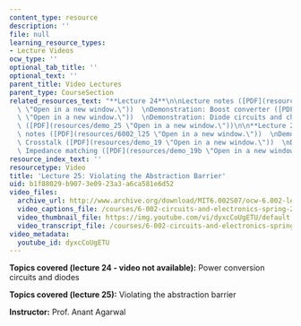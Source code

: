 ```yaml
---
content_type: resource
description: ''
file: null
learning_resource_types:
- Lecture Videos
ocw_type: ''
optional_tab_title: ''
optional_text: ''
parent_title: Video Lectures
parent_type: CourseSection
related_resources_text: "**Lecture 24**\n\nLecture notes ([PDF](resources/6002_l24\
  \ \"Open in a new window.\"))  \nDemonstration: Boost converter ([PDF](resources/demo_28\
  \ \"Open in a new window.\"))  \nDemonstration: Diode circuits and characteristic\
  \ ([PDF](resources/demo_25 \"Open in a new window.\"))\n\n**Lecture 25**\n\nLecture\
  \ notes ([PDF](resources/6002_l25 \"Open in a new window.\"))  \nDemonstration:\
  \ Crosstalk ([PDF](resources/demo_19 \"Open in a new window.\"))  \nDemonstration:\
  \ Impedance matching ([PDF](resources/demo_19b \"Open in a new window.\"))"
resource_index_text: ''
resourcetype: Video
title: 'Lecture 25: Violating the Abstraction Barrier'
uid: b1f88029-b907-3e09-23a3-a6ca581e6d52
video_files:
  archive_url: http://www.archive.org/download/MIT6.002S07/ocw-6.002-lec-mit-10250-09dec2003-220k.mp4
  video_captions_file: /courses/6-002-circuits-and-electronics-spring-2007/aae1fdb408e357d4bfe3e63dff69171a_dyxcCoUgETU.vtt
  video_thumbnail_file: https://img.youtube.com/vi/dyxcCoUgETU/default.jpg
  video_transcript_file: /courses/6-002-circuits-and-electronics-spring-2007/3d03e2ab93e4c46dd5f15ef41c98b873_dyxcCoUgETU.pdf
video_metadata:
  youtube_id: dyxcCoUgETU
---
```


**Topics covered (lecture 24 - video not available):** Power conversion circuits and diodes

**Topics covered (lecture 25):** Violating the abstraction barrier

**Instructor:** Prof. Anant Agarwal